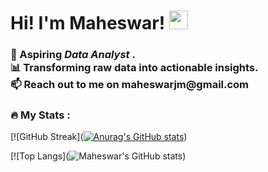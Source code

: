 <h1>
  Hi! I'm Maheswar!
  <img src="https://media.giphy.com/media/hvRJCLFzcasrR4ia7z/giphy.gif" width="30px"/>
</h1>

<h3>👀 Aspiring <i>Data Analyst </i>.<br>
📊 Transforming raw data into actionable insights. <br>
📫 Reach out to me on maheswarjm@gmail.com</h3>


### :fire: My Stats :
[![GitHub Streak]([![Anurag's GitHub stats](https://github-readme-stats.vercel.app/api?username=jmmaheswar)](https://github.com/anuraghazra/github-readme-stats))

[![Top Langs](![Maheswar's GitHub stats](https://github-readme-stats.vercel.app/api?username=jmmaheswar&show=reviews,discussions_started,discussions_answered,prs_merged,prs_merged_percentage))
